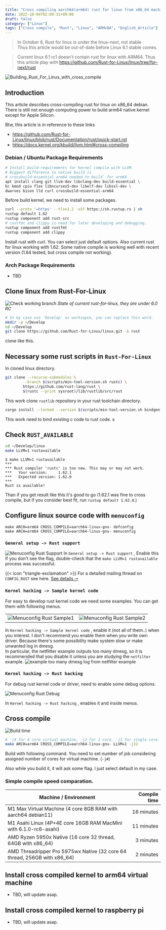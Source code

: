 ```yaml
---
title: "Cross compiling aarch64(arm64) rust for linux from x86_64 machine"
date: 2022-10-04T02:09:31+09:00
draft: false
category: ["Linux"]
tags: ["Cross compile", "Rust", "Linux", "ARMv8A", "English_Article"]
---
```


> In October 6, Rust for linux is under the linux-next, not stable<br>
> Thus this article would be out-of-date before Linux 6.1 stable comes.

> Current linux 6.1 rc1 doesn't contain rust for linux with ARM64.
> Thus this article play with https://github.com/Rust-for-Linux/linux/tree/for-next/rust


![Building_Rust_For_Linux_with_cross_compile](img/cross_compiling_aarch64_rust_for_linux_from_x86_64_linux/cat_12.png)

## Introduction
 This article describes cross-compiling rust for linux on x86_64 debian. There is still not enough computing power to build arm64 native kernel except for Apple Silicon.


Btw, this article is in reference to these links
- https://github.com/Rust-for-Linux/linux/blob/rust/Documentation/rust/quick-start.rst
- https://docs.kernel.org/kbuild/llvm.html#cross-compiling

### Debian / Ubuntu Package Requirements

```sh
# Install build-requirements for kernel compile with LLVM.
# Biggest difference to native build is
# crossbuild-essential-arm64 needed to build` for arm64
apt install clang git llvm-dev libclang-dev build-essential \
bc kmod cpio flex libncurses5-dev libelf-dev libssl-dev \
dwarves bison lld curl crossbuild-essential-arm64
```
Before build kernel, we need to install some packages.

```sh
curl --proto '=https' --tlsv1.2 -sSf https://sh.rustup.rs | sh
rustup default 1.62
rustup component add rust-src
# rustfmt and clippy is need for later developing and debugging.
rustup component add rustfmt 
rustup component add clippy
```
Install rust with curl. You can select just default options.
Also current rust for linux working with 1.62.
Some native compile is working well with recent version (1.64 tested, but cross compile not working).


### Arch Package Requirements
 - TBD


## Clone linux from Rust-For-Linux 
![Check working branch](img/build_in_m1vm/check_working_branch.png)
_State of current rust-for-linux, they are under 6.0 RC_

```sh
# In my case use `Develop` as worksapce, you can replace this word. 
mkdir -p ~/Develop
cd ~/Develop
git clone https://github.com/Rust-for-Linux/linux.git -b rust
```
clone like this.

## Necessary some rust scripts in `Rust-For-Linux`
In cloned linux directory.
```sh
git clone --recurse-submodules \
        --branch $(scripts/min-tool-version.sh rustc) \
        https://github.com/rust-lang/rust \
        $(rustc --print sysroot)/lib/rustlib/src/rust
```
This work clone `rustlib` repository in your rust toolchain directory.

```sh
cargo install --locked --version $(scripts/min-tool-version.sh bindgen) bindgen
```
This work need to bind existing c code to rust code.
s
## Check `RUST_AVAILABLE`
```sh
cd ~/Develop/linux
make LLVM=1 rustavailable
```

```
$ make LLVM=1 rustavailable
***
*** Rust compiler 'rustc' is too new. This may or may not work.
***   Your version:     1.62.1
***   Expected version: 1.62.0
***
Rust is available!
```
Than if you get result like this it's good to go
(1.62.1 was fine to cross compile, but if you consider best fit, run `rustup default 1.62.0`.)

## Configure linux source code with `menuconfig`
```
make ARCH=arm64 CROSS_COMPILE=aarch64-linux-gnu- defconfig
make ARCH=arm64 CROSS_COMPILE=aarch64-linux-gnu- menuconfig
```
### `General setup -> Rust support`
![Menuconfig Rust Support](img/build_in_m1vm/menuconfig_rust_in_m1vm_check_rust_support.png)
In `General setup -> Rust support` , Enable this <br>
If you don't see the flag, double-check that the `make LLVM=1 rustavailable` process was successful. <br>

<!--- Some emphasize block with HTML block  -->
<div class="flex px-4 py-2 mb-8 text-base rounded-md bg-primary-100 dark:bg-primary-900">
  <span class="flex items-center ltr:pr-3 rtl:pl-3 text-primary-400">
    {{< icon "triangle-exclamation" >}}
  </span>
  <span class="flex items-center justify-between grow dark:text-neutral-300">
    <span class="prose dark:prose-invert">For a detailed mailing thread on <code id="layout">CONFIG_RUST</code> see here.</span>
    <a href="https://lore.kernel.org/lkml/20220317181032.15436-17-ojeda@kernel.org/" class="px-4 !text-neutral !no-underline rounded-md bg-primary-600 hover:!bg-primary-500 dark:bg-primary-800 dark:hover:!bg-primary-700">
      See details &rharu;
    </a>
  </span>
</div>
<!--- End of the block  -->


### `Kernel hacking -> Sample kernel code`
For easy to develop rust kernel code we need some examples.
You can get them with following menus.

|    |    |
| -- | -- |
| ![Menuconfig Rust Sample1](img/build_in_m1vm/menuconfig_rust_in_m1vm_example_add2.png) | ![Menuconfig Rust Sample2](img/build_in_m1vm/menuconfig_rust_in_m1vm_example_add1.png) |

In `Kernel hacking -> Sample kernel code` , enable it (not all of them..) when you interest.
I don't recommend you enable them when you write own driver. Because there's some possibility make system slow or make unwanted log in dmesg. <br>
In particular, the netflitter example outputs too many dmesg, so it is recommended that you disable it unless you are studying the `netfilter` example.
![example too many dmesg log from netfilter example](img/build_in_m1vm/too_many_log.png)<br>

### `Kernel hacking -> Rust hacking`
For debug rust kernel code or driver, need to enable some debug options.

![Menuconfig Rust Debug](img/build_in_m1vm/menuconfig_rust_in_m1vm_debug.png)

In `Kernel hacking -> Rust hacking` , enables it and inside menus.


## Cross compile

![Build time](img/cross_compiling_aarch64_rust_for_linux_from_x86_64_linux/cross_with_j32.png)

```sh
# -j4 for 4 core virtual machine, -j2 for 2 core, -j1 for single core.
make ARCH=arm64 CROSS_COMPILE=aarch64-linux-gnu- LLVM=1 -j32
```
Build with following command. You need to set number of job considering assigned number of cores for virtual machine. (`-j#`)

Also while you build it, it will ask some flag. I just select default in my case.

### Simple compile speed comparation.
| Machine / Environment | Compile time |
| --------------------- | -----------: |
| M1 Max Virtual Machine (4 core 8GB RAM with aarch64 debian11) | 16 minutes |
| M1 Asahi Linux (4P+4E core 16GB RAM MacMini with 6.1.0-rc6-asahi) | 11 minutes |
| AMD Ryzen 5950x Native (16 core 32 thread, 64GB with x86_64)  | 3 minutes  |
| AMD Threadripper Pro 5975wx Native (32 core 64 thread, 256GB with x86_64)  | 2 minutes  |

## Install cross compiled kernel to arm64 virtual machine
- TBD, will update asap.

## Install cross compiled kernel to raspberry pi
- TBD, will update asap.
